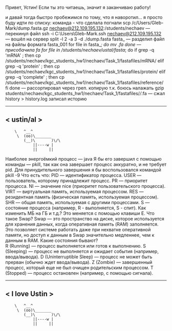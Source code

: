 Привет, Устин! Если ты это читаешь, значит я заканчиваю работу!

и давай тогда быстро пробежимся по тому, что я наворотил...
я просто буду идти по списку: команда - что сделала
погнали
scp /c/Users/Gleb-Mark/dump.fasta.gz nechaev@212.109.195.132:/students/nechaev — перекинул файл
ssh -i C:\Users\Gleb-Mark\.ssh nechaev@212.109.195.132 — вошёл на сервер
split -l 2 -a 3 -d ./dump.fasta fasta_ — разделил файл на файлы формата fasta_001
for file in fasta_*; do
    mv  .fa
done — присобачила fa
for file in /students/nechaev/ustal/fasta*; do                                                                             if grep -q 'mRNA' ; then
        cp  /students/nechaev/kgc_students_hw1/nechaev/Task_1/fastafiles/mRNA/
    elif grep -q 'protein' ; then
        cp  /students/nechaev/kgc_students_hw1/nechaev/Task_1/fastafiles/protein/
    elif grep -q 'complete' ; then
        cp  /students/nechaev/kgc_students_hw1/nechaev/Task_1/fastafiles/reference/
    fi
done — рассортировал через греп. копирую т.к. боюсь налажать
 gzip students/nechaev/kgc_students_hw1/nechaev/Task_1/fastafiles/*/*.fa — сжал
history > history.log записал историю
 __________
< ustin/al >
 ----------
        \   ^__^
         \  (oo)\_______
            (__)\       )\/\
                ||----w |
                ||     ||
Наиболее энергоёмкий процесс — java
Я бы его завершил с помощью команды — pkill, так как она завершает процесс аккуратно, и не требует pid. 
Для принудительного завершения я бы воспользовался командой pkill -9
Что есть что:
PID — идентификатор процесса.
USER — пользователь, которому принадлежит процесс.
PR — приоритет процесса.
NI — значение nice (приоритет пользовательского процесса).
VIRT — виртуальная память, используемая процессом.
RES — резидентная память (физическая память, используемая процессом).
SHR — общая память, используемая с другими процессами.
S — состояние процесса (например, R - выполняется, S - спит).
Как изменить МБ на ГБ и т.д.?
Это меняется с помощью клавиши Е. 
Что такое Swap? 
Swap — это пространство на диске, которое используется для хранения данных, когда оперативная память (RAM) заполняется. Это позволяет системе работать даже при нехватке оперативной памяти, но доступ к данным в Swap значительно медленнее, чем к данным в RAM.
Какие состояния бывают?  
R (Running) — процесс выполняется или готов к выполнению.
S (Sleeping) — процесс не выполняется и ожидает события (например, ввода/вывода).
D (Uninterruptible Sleep) — процесс не может быть прерван (обычно ждет ввода/вывода).
Z (Zombie) — завершенный процесс, который еще не был очищен родительским процессом.
T (Stopped) — процесс остановлен (например, с помощью сигнала).
 ______________
< I love Ustin >
 --------------
        \   ^__^
         \  (oo)\_______
            (__)\       )\/\
                ||----w |
                ||     ||
